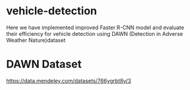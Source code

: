 # vehicle-detection
Here we have implemented improved Faster R-CNN model and evaluate their efficiency for vehicle detection using DAWN (Detection in Adverse Weather Nature)dataset
# DAWN Dataset
https://data.mendeley.com/datasets/766ygrbt8y/3
